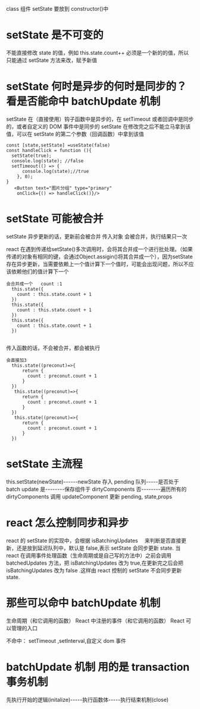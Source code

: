 class 组件 setState 要放到 constructor()中

# setState 是不可变的

不能直接修改 state 的值，例如 this.state.count++
必须是一个新的的值，所以只能通过 setState 方法来改，赋予新值

# setState 何时是异步的何时是同步的？ 看是否能命中 batchUpdate 机制

setState 在（直接使用）钩子函数中是异步的，在 setTimeout 或者回调中是同步的，或者自定义的 DOM 事件中是同步的
setState 在修改完之后不能立马拿到该值，可以在 setState 的第二个参数（回调函数）中拿到该值

```
const [state,setState] =useState(false)
const handleClick = function (){
  setState(true);
  console.log(state); //false
  setTimeout(() => {
      console.log(state);//true
    }, 0);
}
   <Button text="图片分组" type="primary"
    onClick={() => handleClick()}/>
```

# setState 可能被合并

setState 异步更新的话，更新前会被合并
传入对象 会被合并，执行结果只一次

react 在遇到传递给setState()多次调用时，会将其合并成一个进行批处理。（如果传递的对象有相同的键，会通过Object.assigin()将其合并成一个），因为setState存在异步更新，当需要依赖上一个值计算下一个值时，可能会出现问题，所以不应该依赖他们的值计算下一个

```
会合并成一个   count :1
  this.state({
    count : this.state.count + 1
  })
  this.state({
    count : this.state.count + 1
  })
  this.state({
    count : this.state.count + 1
  })


```

传入函数的话，不会被合并，都会被执行

```
会直接加3
  this.state((preconut)=>{
      return {
        count : preconut.count + 1
      }
  })
   this.state((preconut)=>{
      return {
        count : preconut.count + 1
      }
  })
   this.state((preconut)=>{
      return {
        count : preconut.count + 1
      }
  })
```

# setState 主流程

this.setState(newState)------newState 存入 pending 队列-----是否处于 batch update
是--------保存组件于 dirtyComponents
否--------遍历所有的 dirtyComponents 调用 updateComponent 更新 pending, state,props

# react 怎么控制同步和异步

react 的 setState 的实现中，会根据 isBatchingUpdates 　来判断是否直接更新，还是放到延迟队列中，默认是 false,表示 setState 会同步更新 state.
当 react 在调用事件处理函数（生命周期或是自己写的方法中）之前会调用 batchedUpdates 方法，把 isBatchingUpdates 改为 true,在更新完之后会把 isBatchingUpdates 改为 false .这样由 react 控制的 setState 不会同步更新 state.

# 那些可以命中 batchUpdate 机制

生命周期（和它调用的函数）
React 中注册的事件（和它调用的函数）
React 可以管理的入口

不命中：
setTimeout ,setInterval,自定义 dom 事件

# batchUpdate 机制 用的是 transaction 事务机制

先执行开始的逻辑(initalize)-----执行函数体-----执行结束机制(close)


# 
